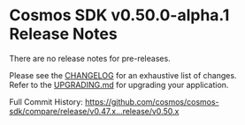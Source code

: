 # Cosmos SDK v0.50.0-alpha.1 Release Notes

There are no release notes for pre-releases.

Please see the [CHANGELOG](https://github.com/cosmos/cosmos-sdk/blob/release/v0.50.x/CHANGELOG.md) for an exhaustive list of changes.  
Refer to the [UPGRADING.md](https://github.com/cosmos/cosmos-sdk/blob/release/v0.50.x/UPGRADING.md) for upgrading your application.

Full Commit History: https://github.com/cosmos/cosmos-sdk/compare/release/v0.47.x...release/v0.50.x
